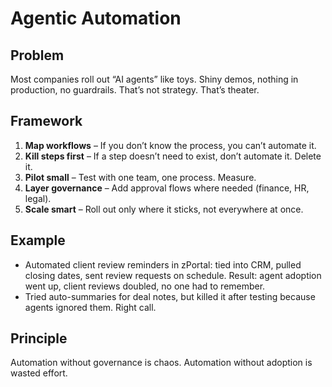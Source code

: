 # Agentic Automation

## Problem

Most companies roll out “AI agents” like toys. Shiny demos, nothing in production, no guardrails. That’s not strategy. That’s theater.

## Framework

1. **Map workflows** – If you don’t know the process, you can’t automate it.
2. **Kill steps first** – If a step doesn’t need to exist, don’t automate it. Delete it.
3. **Pilot small** – Test with one team, one process. Measure.
4. **Layer governance** – Add approval flows where needed (finance, HR, legal).
5. **Scale smart** – Roll out only where it sticks, not everywhere at once.

## Example

* Automated client review reminders in zPortal: tied into CRM, pulled closing dates, sent review requests on schedule. Result: agent adoption went up, client reviews doubled, no one had to remember.
* Tried auto-summaries for deal notes, but killed it after testing because agents ignored them. Right call.

## Principle

Automation without governance is chaos. Automation without adoption is wasted effort.
